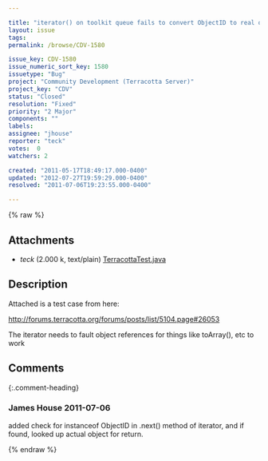 ```yaml
---

title: "iterator() on toolkit queue fails to convert ObjectID to real objects"
layout: issue
tags: 
permalink: /browse/CDV-1580

issue_key: CDV-1580
issue_numeric_sort_key: 1580
issuetype: "Bug"
project: "Community Development (Terracotta Server)"
project_key: "CDV"
status: "Closed"
resolution: "Fixed"
priority: "2 Major"
components: ""
labels: 
assignee: "jhouse"
reporter: "teck"
votes:  0
watchers: 2

created: "2011-05-17T18:49:17.000-0400"
updated: "2012-07-27T19:59:29.000-0400"
resolved: "2011-07-06T19:23:55.000-0400"

---
```




{% raw %}


## Attachments

* <em>teck</em> (2.000 k, text/plain) [TerracottaTest.java](/attachments/CDV/CDV-1580/TerracottaTest.java)




## Description

<div markdown="1" class="description">

Attached is a test case from here:

http://forums.terracotta.org/forums/posts/list/5104.page#26053

The iterator needs to fault object references for things like toArray(), etc to work 


</div>

## Comments


{:.comment-heading}
### **James House** <span class="date">2011-07-06</span>

<div markdown="1" class="comment">

added check for instanceof ObjectID in .next() method of iterator, and if found, looked up actual object for return.


</div>



{% endraw %}
